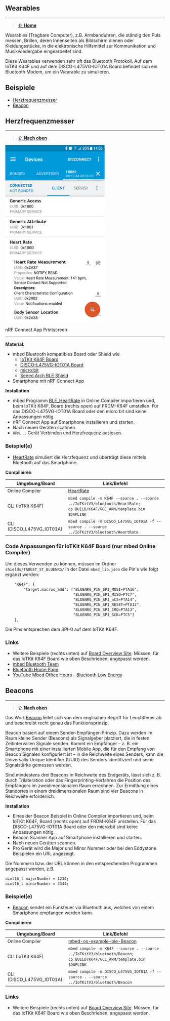 ## Wearables
***

> [⇧ **Home**](../README.md)

Wearables (Tragbare Computer), z.B. Armbanduhren, die ständig den Puls messen, Brillen, deren Innenseiten als Bildschirm dienen oder Kleidungsstücke, in die elektronische Hilfsmittel zur Kommunikation und Musikwiedergabe eingearbeitet sind.

Diese Wearables verwenden sehr oft das Bluetooth Protokoll. Auf dem IoTKit K64F und auf dem DISCO-L475VG-IOT01A Board befindet sich ein Bluetooth Modem, um ein Wearable zu simulieren.

## Beispiele

* [Herzfrequenzmesser](#herzfrequenzmesser)
* [Beacon](#beacons)

## Herzfrequenzmesser
***

> [⇧ **Nach oben**](#beispiele)

![](../images/BLEHeartRate.png)

nRF Connect App Printscreen

- - -

**Material:**
* mbed Bluetooth kompatibles Board oder Shield wie
    * [IoTKit K64F Board](git@github.com:mc-b/IoTKitV3.git)
    * [DISCO-L475VG-IOT01A Board](https://os.mbed.com/platforms/ST-Discovery-L475E-IOT01A/)
    * [micro:bit](https://os.mbed.com/platforms/Microbit/)
    * [Seeed Arch BLE Shield](https://os.mbed.com/platforms/Seeed-Arch-BLE/)
* Smartphone mit nRF Connect App

**Installation**

* mbed Programm [BLE_HeartRate](https://os.mbed.com/teams/ST/code/mbed-os-example-ble-HeartRate/) in Online Compiler importieren und, beim IoTKit K64F, Board (rechts open) auf FRDM-K64F umstellen. Für das DISCO-L475VG-IOT01A Board oder den micro:bit sind keine Anpassungen nötig.
* nRF Connect App auf Smartphone installieren und starten.
* Nach neuen Geräten scannen.
* `HRM...` Gerät Verbinden und Herzfrequenz auslesen. 

### Beispiel(e)

* [HeartRate](HeartRate/src/main.cpp) simuliert die Herzfequenz und überträgt diese mittels Bluetooth auf das Smartphone.

**Compilieren**

| Umgebung/Board    | Link/Befehl                      |
| ----------------- | -------------------------------- |
| Online Compiler           | [HeartRate](https://os.mbed.com/teams/ST/code/mbed-os-example-ble-HeartRate/)  |
| CLI (IoTKit K64F) | `mbed compile -m K64F --source . --source ../IoTKitV3/bluetooth/HeartRate; ` <br> `cp BUILD/K64F/GCC_ARM/template.bin $DAPLINK` |
| CLI (DISCO_L475VG_IOT01A) | `mbed compile -m DISCO_L475VG_IOT01A -f --source . --source ../IoTKitV3/bluetooth/HeartRate` |

### Code Anpassungen für IoTKit K64F Board (nur mbed Online Compiler)

Um dieses Verwenden zu können, müssen im Ordner `shields/TARGET_ST_BLUENRG/` in der Datei `mbed_lib.json` die Pin's wie folgt ergänzt werden:

        "K64F": {
            "target.macros_add": ["BLUENRG_PIN_SPI_MOSI=PTA16",
                                  "BLUENRG_PIN_SPI_MISO=PTC7",
                                  "BLUENRG_PIN_SPI_nCS=PTA14",
                                  "BLUENRG_PIN_SPI_RESET=PTA12",
                                  "BLUENRG_PIN_SPI_IRQ=PTA13",
                                  "BLUENRG_PIN_SPI_SCK=PTC5"]            
        },

Die Pins entsprechen dem SPI-0 auf dem IoTKit K64F.

### Links

* Weitere Beispiele (rechts unten) auf [Board Overview Site](https://os.mbed.com/platforms/ST-Discovery-L475E-IOT01A/). Müssen, für das IoTKit K64F Board wie oben Beschrieben, angepasst werden.
* [mbed Bluetooth Team](https://os.mbed.com/teams/Bluetooth-Low-Energy/)
* [Bluetooth Home Page](https://www.bluetooth.com/)
* [YouTube Mbed Office Hours - Bluetooth Low Energy](https://www.youtube.com/watch?v=j5RJ6UfkylA)

## Beacons
***

> [⇧ **Nach oben**](#beispiele)


Das Wort [Beacon](https://de.wikipedia.org/wiki/IBeacon) leitet sich von dem englischen Begriff für Leuchtfeuer ab und beschreibt recht genau das Funktionsprinzip. 

Beacon basiert auf einem Sender-Empfänger-Prinzip. Dazu werden im Raum kleine Sender (Beacons) als Signalgeber platziert, die in festen Zeitintervallen Signale senden. Kommt ein Empfänger – z. B. ein Smartphone mit einer installierten Mobile App, die für den Empfang von Beacon Signalen konfiguriert ist – in die Reichweite eines Senders, kann die Universally Unique Identifier (UUID) des Senders identifiziert und seine Signalstärke gemessen werden. 

Sind mindestens drei Beacons in Reichweite des Endgeräts, lässt sich z. B. durch Trilateration oder das Fingerprinting-Verfahren die Position des Empfängers im zweidimensionalen Raum errechnen. Zur Ermittlung eines Standortes in einem dreidimensionalen Raum sind vier Beacons in Reichweite erforderlich.

**Installation**

* Eines der Beacon Beispiel in Online Compiler importieren und, beim IoTKit K64F, Board (rechts open) auf FRDM-K64F umstellen. Für das DISCO-L475VG-IOT01A Board oder den micro:bit sind keine Anpassungen nötig.
* Beacon Scanner App auf Smartphone installieren und starten.
* Nach neuen Geräten scannen.
* Pro Gerät wird die Major und Minor Nummer oder bei den Eddystone Beispielen ein URL angezeigt.

Die Nummern bzw. der URL können in den entsprechenden Programmen angepasst werden, z.B. 
  
    uint16_t majorNumber = 1234;
    uint16_t minorNumber = 3344;

### Beispiel(e)

* [Beacon](Beacon/src/main.cpp) sendet ein Funkfeuer via Bluetooth aus, welches von einem Smartphone empfangen werden kann.

**Compilieren**

| Umgebung/Board    | Link/Befehl                      |
| ----------------- | -------------------------------- |
| Online Compiler           | [mbed-os-example-ble-Beacon](https://os.mbed.com/teams/ST/code/mbed-os-example-ble-Beacon/)  |
| CLI (IoTKit K64F) | `mbed compile -m K64F --source . --source ../IoTKitV3/bluetooth/Beacon; ` <br> `cp BUILD/K64F/GCC_ARM/template.bin $DAPLINK` |
| CLI (DISCO_L475VG_IOT01A) | `mbed compile -m DISCO_L475VG_IOT01A -f --source . --source ../IoTKitV3/bluetooth/Beacon` |

### Links

* Weitere Beispiele (rechts unten) auf [Board Overview Site](https://os.mbed.com/platforms/ST-Discovery-L475E-IOT01A/). Müssen, für das IoTKit K64F Board wie oben Beschrieben, angepasst werden.



